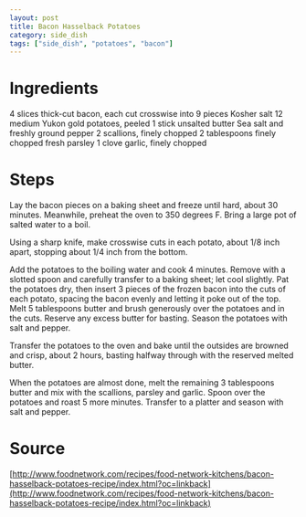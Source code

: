```yaml
---
layout: post
title: Bacon Hasselback Potatoes
category: side_dish
tags: ["side_dish", "potatoes", "bacon"]
---
```


# Ingredients
4	slices thick-cut bacon, each cut crosswise into 9 pieces
Kosher salt
12	medium Yukon gold potatoes, peeled
1	stick unsalted butter
Sea salt and freshly ground pepper
2	scallions, finely chopped
2	tablespoons finely chopped fresh parsley
1	clove garlic, finely chopped

# Steps

Lay the bacon pieces on a baking sheet and freeze until hard, about 30 minutes. Meanwhile, preheat the oven to 350 degrees F. Bring a large pot of salted water to a boil.

Using a sharp knife, make crosswise cuts in each potato, about 1/8 inch apart, stopping about 1/4 inch from the bottom.

Add the potatoes to the boiling water and cook 4 minutes. Remove with a slotted spoon and carefully transfer to a baking sheet; let cool slightly. Pat the potatoes dry, then insert 3 pieces of the frozen bacon into the cuts of each potato, spacing the bacon evenly and letting it poke out of the top. Melt 5 tablespoons butter and brush generously over the potatoes and in the cuts. Reserve any excess butter for basting. Season the potatoes with salt and pepper.

Transfer the potatoes to the oven and bake until the outsides are browned and crisp, about 2 hours, basting halfway through with the reserved melted butter.

When the potatoes are almost done, melt the remaining 3 tablespoons butter and mix with the scallions, parsley and garlic. Spoon over the potatoes and roast 5 more minutes. Transfer to a platter and season with salt and pepper.

# Source

[http://www.foodnetwork.com/recipes/food-network-kitchens/bacon-hasselback-potatoes-recipe/index.html?oc=linkback](http://www.foodnetwork.com/recipes/food-network-kitchens/bacon-hasselback-potatoes-recipe/index.html?oc=linkback)
